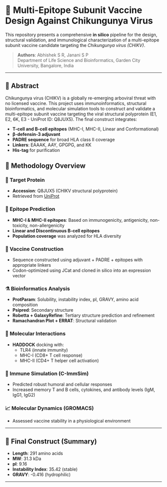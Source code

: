 # 🧬 Multi-Epitope Subunit Vaccine Design Against Chikungunya Virus

This repository presents a comprehensive **in silico** pipeline for the design, structural validation, and immunological characterization of a multi-epitope subunit vaccine candidate targeting the *Chikungunya virus (CHIKV)*.

> **Authors**: Abhishek S R, Janani S P  
> Department of Life Science and Bioinformatics, Garden City University, Bangalore, India

---

## 📄 Abstract

Chikungunya virus (CHIKV) is a globally re-emerging arboviral threat with no licensed vaccine. This project uses immunoinformatics, structural bioinformatics, and molecular simulation tools to construct and validate a multi-epitope subunit vaccine targeting the viral structural polyprotein (E1, E2, 6K, E3 - UniProt ID: Q8JUX5). The final construct integrates:

- **T-cell and B-cell epitopes** (MHC-I, MHC-II, Linear and Conformational)
- **β-defensin-3 adjuvant**
- **PADRE sequence** for broad HLA class II coverage
- **Linkers**: EAAAK, AAY, GPGPG, and KK
- **His-tag** for purification

## 🔬 Methodology Overview

### 🎯 Target Protein
- **Accession**: Q8JUX5 (CHIKV structural polyprotein)
- Retrieved from [UniProt](https://www.uniprot.org/)

### 🧩 Epitope Prediction
- **MHC-I & MHC-II epitopes**: Based on immunogenicity, antigenicity, non-toxicity, non-allergenicity
- **Linear and Discontinuous B-cell epitopes**
- **Population coverage** was analyzed for HLA diversity

### 🧱 Vaccine Construction
- Sequence constructed using adjuvant + PADRE + epitopes with appropriate linkers
- Codon-optimized using JCat and cloned in silico into an expression vector

### ⚗️ Bioinformatics Analysis
- **ProtParam**: Solubility, instability index, pI, GRAVY, amino acid composition
- **Psipred**: Secondary structure
- **Robetta + GalaxyRefine**: Tertiary structure prediction and refinement
- **Ramachandran Plot + ERRAT**: Structural validation

### 🧬 Molecular Interactions
- **HADDOCK** docking with:
  - TLR4 (innate immunity)
  - MHC-I (CD8+ T cell response)
  - MHC-II (CD4+ T helper cell activation)

### 🧪 Immune Simulation (C-ImmSim)
- Predicted robust humoral and cellular responses
- Increased memory T and B cells, cytokines, and antibody levels (IgM, IgG1, IgG2)

### 📈 Molecular Dynamics (GROMACS)
- Assessed vaccine stability in a physiological environment

---

## 🧪 Final Construct (Summary)

- **Length**: 291 amino acids
- **MW**: 31.3 kDa
- **pI**: 9.16
- **Instability Index**: 35.42 (stable)
- **GRAVY**: -0.416 (hydrophilic)

---


